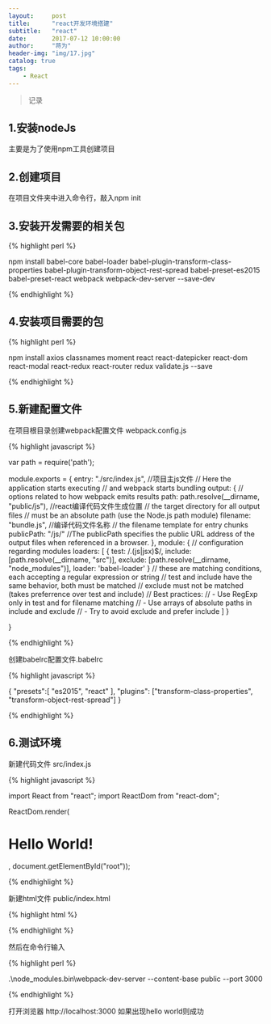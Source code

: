 ```yaml
---
layout:     post
title:      "react开发环境搭建"
subtitle:   "react"
date:       2017-07-12 10:00:00
author:     "蒋为"
header-img: "img/17.jpg"
catalog: true
tags:
    - React
---
```

>记录

## 1.安装nodeJs

主要是为了使用npm工具创建项目

## 2.创建项目

在项目文件夹中进入命令行，敲入npm init

## 3.安装开发需要的相关包

{% highlight  perl  %}

npm install babel-core babel-loader babel-plugin-transform-class-properties babel-plugin-transform-object-rest-spread babel-preset-es2015 babel-preset-react webpack webpack-dev-server --save-dev


{% endhighlight %}

## 4.安装项目需要的包

{% highlight  perl  %}

npm install axios classnames moment react react-datepicker react-dom react-modal react-redux react-router redux validate.js --save


{% endhighlight %}

## 5.新建配置文件

在项目根目录创建webpack配置文件 webpack.config.js

{% highlight  javascript  %}

var path = require('path');

module.exports = {
    entry: "./src/index.js",   //项目主js文件
    // Here the application starts executing
    // and webpack starts bundling
    output: {
        // options related to how webpack emits results
        path: path.resolve(__dirname, "public/js"),   //react编译代码文件生成位置
        // the target directory for all output files
        // must be an absolute path (use the Node.js path module)
        filename: "bundle.js",   //编译代码文件名称
        // the filename template for entry chunks
        publicPath: "/js/"
        //The publicPath specifies the public URL address of the output files when referenced in a browser.
    },
    module: {
        // configuration regarding modules
        loaders: [
            {
                test: /\.(js|jsx)$/,
                include: [path.resolve(__dirname, "src")],
                exclude: [path.resolve(__dirname, "node_modules")],
                loader: 'babel-loader'
            }
            // these are matching conditions, each accepting a regular expression or string
            // test and include have the same behavior, both must be matched
            // exclude must not be matched (takes preferrence over test and include)
            // Best practices:
            // - Use RegExp only in test and for filename matching
            // - Use arrays of absolute paths in include and exclude
            // - Try to avoid exclude and prefer include
        ]
    }

}

{% endhighlight %}


创建babelrc配置文件.babelrc

{% highlight  javascript  %}


{
  "presets":[
    "es2015",
    "react"
  ],
  "plugins": ["transform-class-properties", "transform-object-rest-spread"]
}

{% endhighlight %}

## 6.测试环境

新建代码文件  src/index.js

{% highlight  javascript  %}


import React from "react";
import ReactDom from "react-dom";

ReactDom.render(<h1>Hello World!</h1>, document.getElementById("root"));

{% endhighlight %}

新建html文件 public/index.html

{% highlight  html  %}

<!DOCTYPE html>
<html lang="en">
<head>
    <meta charset="UTF-8">
    <title>Title</title>
</head>
<body>
<div id="root"></div>

<script src="js/bundle.js"></script>
</body>
</html>

{% endhighlight %}


然后在命令行输入

{% highlight  perl  %}

.\node_modules\.bin\webpack-dev-server --content-base public --port 3000

{% endhighlight %}

打开浏览器 http://localhost:3000 如果出现hello world则成功
